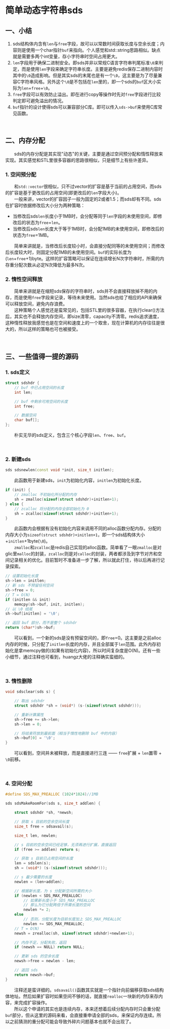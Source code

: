 # 简单动态字符串sds
## 一、小结
1. sds结构体内含有`len`与`free`字段，故可以以常数时间获取长度与空余长度；内容则是使用一个char指针`buf`来指向。个人感觉和std::string思路相似。缺点就是需要多两个int变量，存小字符串时空间占用更大。
2. `len`字段用于确保二进制安全。即sds并非以常规C语言字符串判尾标准`\0`来判定，而是使用`len`字段来确定字符串长度。主要是避免redis保存二进制内容时其中的`\0`造成影响。但是其实sds的末尾也是有一个`\0`，这主要是为了尽量兼容C字符串风格。另外这个`\0`是不包括在`len`里的，即一个sds的`buf`区大小实际为`len`+`free`+`\0`。
3. `free`字段可以有效防止溢出。即在进行copy等操作时先对`free`字段进行比较判定即可避免溢出的情况。
4. `buf`指针的设计使得sds可以兼容部分C库。即可以传入`sds->buf`来使用C库常见函数。

&emsp;
## 二、内存分配
&emsp;&emsp;sds的内存分配是其实现"动态"的关键，主要是通过空间预分配和惰性释放来实现。其实感觉和STL里很多容器的思路很相似，只是细节上有些许差异。

### 1. 空间预分配
&emsp;&emsp;和`std::vector`很相似，只不过vector的扩容是基于当前的占用空间，而sds的扩容是基于更改后的占用空间(即更改后的`len`字段大小)。<br>
&emsp;&emsp;一般来讲，vector的扩容因子一般为固定的2或者1.5；而sds却有不同。sds在扩容时依据修改后大小分为两种策略：
* 当修改后sds`len`长度小于1MB时，会分配等同于`len`字段的未使用空间，即修改后的状态为`free`=`len`。
* 当修改后sds`len`长度大于等于1MB时，会分配1MB的未使用空间，即修改后的状态为`free`=1MB。

&emsp;&emsp;简单来讲就是，当修改后长度较小时，会直接分配同等的未使用空间；而修改后长度较大时，则固定分配1MB的未使用空间。`buf`的实际长度为(`len`+`free`+1)byte。这样的扩容策略可以保证在连续增长N次字符串时，所需的内存重分配次数从必定N次降低为最多N次。

### 2. 惰性空间释放
&emsp;&emsp;简单来讲就是在缩短sds保存的字符串时，sds并不会直接释放掉不用的内存，而是使用`free`字段来记录，等待未来使用。当然sds也给了相应的API来确保可以释放空间，避免内存浪费。<br>
&emsp;&emsp;这种策略个人感觉还是蛮常见的，包括STL里的很多容器，在执行clear()方法后，其实也不会释放内存空间，即size清零，capacity不清零。redis追求速度，这种惰性释放我感觉也是在空间和速度上的一个取舍，现在计算机的内存往往是很大的，所以这样的策略也可也被接受。

&emsp;
## 三、一些值得一提的源码
### 1. sds定义
```cpp
struct sdshdr {
    // buf 中已占用空间的长度
    int len;

    // buf 中剩余可用空间的长度
    int free;

    // 数据空间
    char buf[];
};
```
&emsp;&emsp;朴实无华的sds定义，包含三个核心字段`len`、`free`、`buf`。

&emsp;
### 2. 新建sds
```cpp
sds sdsnewlen(const void *init, size_t initlen);
```
&emsp;&emsp;此函数用于新建sds，`init`为初始化内容，`initlen`为初始化长度。
```cpp
if (init) {
    // zmalloc 不初始化所分配的内存
    sh = zmalloc(sizeof(struct sdshdr)+initlen+1);
} else {
    // zcalloc 将分配的内存全部初始化为 0
    sh = zcalloc(sizeof(struct sdshdr)+initlen+1);
}
```
&emsp;&emsp;此函数内会根据有没有初始化内容来调用不同的alloc函数分配内存。分配的内存大小为`sizeof(struct sdshdr)+initlen+1`，即一个sds结构体大小+`initlen`+1byte(`\0`)。<br>
&emsp;&emsp;`zmalloc`和`zcalloc`是redis自己实现的alloc函数。简单看了一眼`zmalloc`是对glic里`malloc`的封装，`zcalloc`则是对`calloc`的封装，两者都涉及到字节对齐和空间记录相关的优化。目前暂时不准备进一步了解，所以就此打住，待以后再进行记录探索。
```cpp
// 设置初始化长度
sh->len = initlen;
// 新 sds 不预留任何空间
sh->free = 0;
// T = O(N)
if (initlen && init)
    memcpy(sh->buf, init, initlen);
// 以 \0 结尾
sh->buf[initlen] = '\0';

// 返回 buf 部分，而不是整个 sdshdr
return (char*)sh->buf;
```
&emsp;&emsp;可以看到，一个新的sds是没有预留空间的，即`free`=0。这主要是之前alloc内存的时候，只分配了`initlen`长度的内存，并且全部属于`len`范围。此外内存初始化是拿memcpy做的(如果有初始化内容)，所以时间复杂度是O(N)。还有一些小细节，通过注释也可看到，huangz大佬的注释确实蛮细的。

&emsp;
### 3. 惰性删除
```cpp
void sdsclear(sds s) {

    // 取出 sdshdr
    struct sdshdr *sh = (void*) (s-(sizeof(struct sdshdr)));

    // 重新计算属性
    sh->free += sh->len;
    sh->len = 0;

    // 将结束符放到最前面（相当于惰性地删除 buf 中的内容）
    sh->buf[0] = '\0';
}
```
&emsp;&emsp;可以看到，空间并未被释放，而是直接进行三连 —— `free`扩展 + `len`置零 + `\0`前移。

&emsp;
### 4. 空间分配
```cpp
#define SDS_MAX_PREALLOC (1024*1024)//1MB

sds sdsMakeRoomFor(sds s, size_t addlen) {

    struct sdshdr *sh, *newsh;

    // 获取 s 目前的空余空间长度
    size_t free = sdsavail(s);

    size_t len, newlen;

    // s 目前的空余空间已经足够，无须再进行扩展，直接返回
    if (free >= addlen) return s;

    // 获取 s 目前已占用空间的长度
    len = sdslen(s);
    sh = (void*) (s-(sizeof(struct sdshdr)));

    // s 最少需要的长度
    newlen = (len+addlen);

    // 根据新长度，为 s 分配新空间所需的大小
    if (newlen < SDS_MAX_PREALLOC)
        // 如果新长度小于 SDS_MAX_PREALLOC 
        // 那么为它分配两倍于所需长度的空间
        newlen *= 2;
    else
        // 否则，分配长度为目前长度加上 SDS_MAX_PREALLOC
        newlen += SDS_MAX_PREALLOC;
    // T = O(N)
    newsh = zrealloc(sh, sizeof(struct sdshdr)+newlen+1);

    // 内存不足，分配失败，返回
    if (newsh == NULL) return NULL;

    // 更新 sds 的空余长度
    newsh->free = newlen - len;

    // 返回 sds
    return newsh->buf;
}
```
&emsp;&emsp;注释还是蛮详细的。`sdsavail()`函数其实就是一个指针向前偏移获取sds结构体地址。然后如果扩容时如果空间不够的话，就直接`realloc`一块新的内存来存内容，来完成扩容操作。<br>
&emsp;&emsp;所以这个申请的其实也是连续内存，本来还想着后续分配内存时只会重分配`buf`部分，但从这里的源码来看，会直接重申请全部的sds，来保证内存连续。所以之前猜测的重分配可能会导致外碎片问题基本也就不会出现了。
